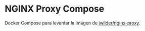 # NGINX Proxy Compose

Docker Compose para levantar la imágen de [jwilder/nginx-proxy](https://hub.docker.com/r/jwilder/nginx-proxy).